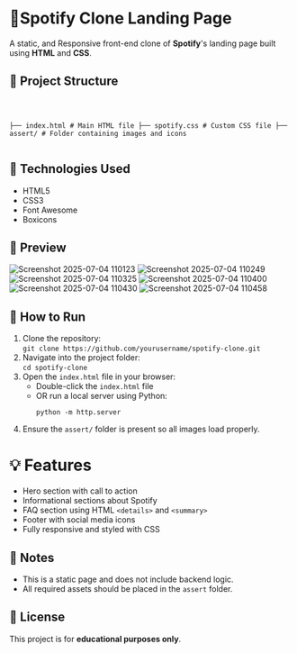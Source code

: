    <h1>🎵Spotify Clone Landing Page</h1>

<p>A static, and  Responsive front-end clone of <strong>Spotify</strong>'s landing page built using <strong>HTML</strong> and <strong>CSS</strong>.</p>

  <h2>📁 Project Structure</h2>
  <pre><code>
    
├── index.html           # Main HTML file
├── spotify.css         # Custom CSS file
├── assert/              # Folder containing images and icons
</code></pre>


  <h2>🔧 Technologies Used</h2>
  <ul>
    <li>HTML5</li>
    <li>CSS3</li>
    <li>Font Awesome</li>
    <li>Boxicons</li>
  </ul>

  
  <h2>📸 Preview</h2>

  ![Screenshot 2025-07-04 110123](https://github.com/user-attachments/assets/3c87d84f-c760-48bd-9118-ace369c2ccac)
  ![Screenshot 2025-07-04 110249](https://github.com/user-attachments/assets/07bb5724-1eda-48fa-b927-9548b2c23e17)
  ![Screenshot 2025-07-04 110325](https://github.com/user-attachments/assets/cc6b8613-b64e-42e0-9207-bb8bd109a9b8)
  ![Screenshot 2025-07-04 110400](https://github.com/user-attachments/assets/bcd209a2-370f-4fc2-bf72-e85f48578ea9)
  ![Screenshot 2025-07-04 110430](https://github.com/user-attachments/assets/1ebbd6e0-18df-4508-81da-08333888fdca)
  ![Screenshot 2025-07-04 110458](https://github.com/user-attachments/assets/58d86e8b-1ed2-411d-93fa-3787de601c68)

  <h2>🚀 How to Run</h2>
  <ol>
    <li>Clone the repository:<br>
      <code>git clone https://github.com/yourusername/spotify-clone.git</code>
    </li>
    <li>Navigate into the project folder:<br>
      <code>cd spotify-clone</code>
    </li>
    <li>Open the <code>index.html</code> file in your browser:
      <ul>
        <li>Double-click the <code>index.html</code> file</li>
        <li>OR run a local server using Python:
          <pre><code>python -m http.server</code></pre>
        </li>
      </ul>
    </li>
    <li>Ensure the <code>assert/</code> folder is present so all images load properly.</li>
  </ol>


  <h1>💡 Features</h1>
  <ul>
    <li>Hero section with call to action</li>
    <li>Informational sections about Spotify</li>
    <li>FAQ section using HTML <code>&lt;details&gt;</code> and <code>&lt;summary&gt;</code></li>
    <li>Footer with social media icons</li>
    <li>Fully responsive and styled with CSS</li>
  </ul>

  <h2>📌 Notes</h2>
  <ul>
    <li>This is a static page and does not include backend logic.</li>
    <li>All required assets should be placed in the <code>assert</code> folder.</li>
  </ul>

  <h2>📃 License</h2>
  <p>This project is for <strong>educational purposes only</strong>.</p>


